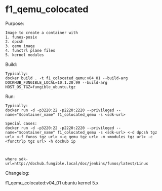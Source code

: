 # f1_qemu_colocated

Purpose:
```
Image to create a container with
1. funos-posix
2. dpcsh
3. qemu image
4. functrl plane files
5. kernel modules

```

Build:
```
Typically:
docker build . -t f1_colocated_qemu:v04_01 --build-arg DOCKHUB_FUNGIBLE_LOCAL=10.1.20.99 --build-arg HOST_OS_TGZ=fungible_ubuntu.tgz

```

Run:
```
Typically:
docker run -d -p3220:22 -p2220:2220 --privileged --name="$container_name" f1_colocated_qemu -s <sdk-url>

Special cases:
docker run -d -p3220:22 -p2220:2220 --privileged --name="$container_name" f1_colocated_qemu -s <sdk-url> <-d dpcsh tgz url> <-f funos tgz url> <-q qemu tgz url> -m <modules tgz url> -c <functrlp tgz url> -h dochub ip



where sdk-url=http://dochub.fungible.local/doc/jenkins/funos/latest/Linux
```
Changelog:

f1_qemu_colocated:v04_01 ubuntu kernel 5.x
